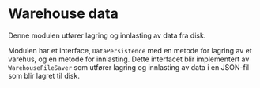 # Warehouse data
Denne modulen utfører lagring og innlasting av data fra disk.

Modulen har et interface, `DataPersistence` med en metode for lagring av et varehus, og en metode for innlasting. Dette interfacet blir implementert av `WarehouseFileSaver`
som utfører lagring og innlasting av data i en JSON-fil som blir lagret til disk.
